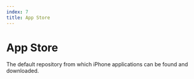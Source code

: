 ```yaml
---
index: 7
title: App Store
---
```

# App Store

The default repository from which iPhone applications can be found and downloaded.